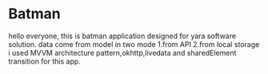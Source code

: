 # Batman
hello everyone,
this is batman application designed for yara software solution.
data come from model in two mode 1.from API 2.from local storage
i used MVVM architecture pattern,okhttp,livedata and sharedElement transition for this app.
